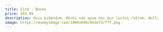 ```yaml
---
title: Fish - Bones
price: $93.99
description: Duis bibendum. Morbi non quam nec dui luctus rutrum. Nulla tellus.
image: https://dummyimage.com/1000x600/9ede73/fff.png
---
```

